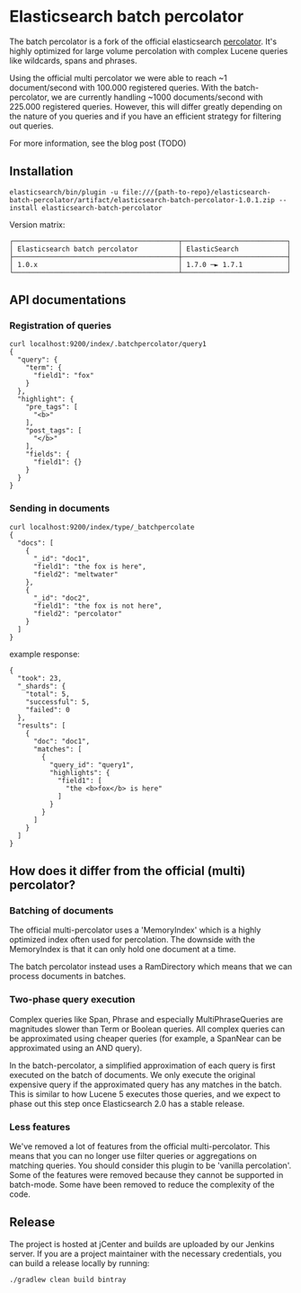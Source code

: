 Elasticsearch batch percolator
============================

The batch percolator is a fork of the official elasticsearch [percolator](https://www.elastic.co/guide/en/elasticsearch/client/java-api/current/percolate.html). 
It's highly optimized for large volume percolation with complex Lucene queries like wildcards, spans and phrases.

Using the official multi percolator we were able to reach ~1 document/second with 100.000 registered queries. With the batch-percolator, we are currently
handling ~1000 documents/second with 225.000 registered queries. However, this will differ greatly depending on the 
nature of you queries and if you have an efficient strategy for filtering out queries.

For more information, see the blog post (TODO)

## Installation

    elasticsearch/bin/plugin -u file:///{path-to-repo}/elasticsearch-batch-percolator/artifact/elasticsearch-batch-percolator-1.0.1.zip --install elasticsearch-batch-percolator

Version matrix:

    ┌─────────────────────────────────────────┬──────────────────────────┐
    │ Elasticsearch batch percolator          │ ElasticSearch            │
    ├─────────────────────────────────────────┼──────────────────────────┤
    │ 1.0.x                                   │ 1.7.0 ─► 1.7.1           │
    └─────────────────────────────────────────┴──────────────────────────┘


## API documentations

### Registration of queries
    curl localhost:9200/index/.batchpercolator/query1
    {
      "query": {
        "term": {
          "field1": "fox"
        }
      },
      "highlight": {
        "pre_tags": [
          "<b>"
        ],
        "post_tags": [
          "</b>"
        ],
        "fields": {
          "field1": {}
        }
      }
    }


### Sending in documents

    curl localhost:9200/index/type/_batchpercolate
    {
      "docs": [
        {
          "_id": "doc1",
          "field1": "the fox is here",
          "field2": "meltwater"
        },
        {
          "_id": "doc2",
          "field1": "the fox is not here",
          "field2": "percolator"
        }
      ]
    }
   
example response:

    {
      "took": 23,
      "_shards": {
        "total": 5,
        "successful": 5,
        "failed": 0
      },
      "results": [
        {
          "doc": "doc1",
          "matches": [
            {
              "query_id": "query1",
              "highlights": {
                "field1": [
                  "the <b>fox</b> is here"
                ]
              }
            }
          ]
        }
      ]
    }
    

## How does it differ from the official (multi) percolator?
### Batching of documents
The official multi-percolator uses a 'MemoryIndex' which is a highly optimized index often used for percolation. The downside with the MemoryIndex is that it can
only hold one document at a time. 
 
The batch percolator instead uses a RamDirectory which means that we can process documents in batches.

### Two-phase query execution
Complex queries like Span, Phrase and especially MultiPhraseQueries are magnitudes slower than Term or Boolean queries. All complex queries can be
approximated using cheaper queries (for example, a SpanNear can be approximated using an AND query).

In the batch-percolator, a simplified approximation of each query is first executed on the batch of documents. We only execute the original expensive
query if the approximated query has any matches in the batch. This is similar to how Lucene 5 executes those queries,
and we expect to phase out this step once Elasticsearch 2.0 has a stable release.

### Less features
We've removed a lot of features from the official multi-percolator. This means that you can no longer use filter queries or
aggregations on matching queries. You should consider this plugin to be 'vanilla percolation'.  Some of the features 
were removed because they cannot be supported in batch-mode. Some have been removed to reduce the complexity of 
the code.

## Release
The project is hosted at jCenter and builds are uploaded by our Jenkins server. If you are a project maintainer with the necessary credentials, you can build a release locally by running:

    ./gradlew clean build bintray











